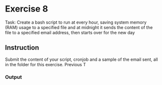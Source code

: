 # Exercise 8

Task: Create a bash script to run at every hour, saving system memory (RAM) usage to a specified file and at midnight it sends the content of the file to a specified email address, then starts over for the new day


## Instruction

Submit the content of your script, cronjob and a sample of the email sent, all in the folder for this exercise.
Previous T

### Output

 